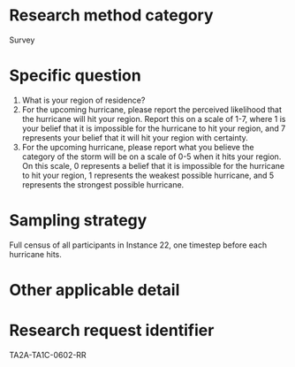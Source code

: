 # Research method category #

Survey


# Specific question #

1. What is your region of residence?
2. For the upcoming hurricane, please report the perceived likelihood that the hurricane will hit your region. Report this on a scale of 1-7, where 1 is your belief that it is impossible for the hurricane to hit your region, and 7 represents your belief that it will hit your region with certainty.
3. For the upcoming hurricane, please report what you believe the category of the storm will be on a scale of 0-5 when it hits your region. On this scale, 0 represents a belief that it is impossible for the hurricane to hit your region, 1 represents the weakest possible hurricane, and 5 represents the strongest possible hurricane.


# Sampling strategy #

Full census of all participants in Instance 22, one timestep before each hurricane hits.

# Other applicable detail #

# Research request identifier #

TA2A-TA1C-0602-RR



